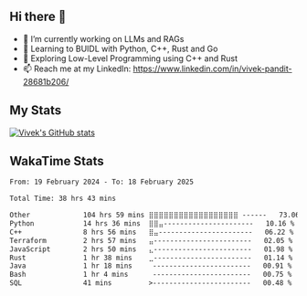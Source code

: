 ## Hi there 👋

- 🔭 I’m currently working on LLMs and RAGs
- 🌱 Learning to BUIDL with Python, C++, Rust and Go 
- 🤔 Exploring Low-Level Programming using C++ and Rust 
- 📫 Reach me at my LinkedIn: https://www.linkedin.com/in/vivek-pandit-28681b206/

## My Stats
[![Vivek's GitHub stats](https://github-readme-stats.vercel.app/api?username=ipanditi&show_icons=true&theme=dark)](https://ipanditi.github.io/)

## WakaTime Stats
<!--START_SECTION:waka-->

```txt
From: 19 February 2024 - To: 18 February 2025

Total Time: 38 hrs 43 mins

Other             104 hrs 59 mins ⣿⣿⣿⣿⣿⣿⣿⣿⣿⣿⣿⣿⣿⣿⣿⣿⣿⣿ ------   73.06 %
Python            14 hrs 36 mins  ⣿⣿⣤----------------------   10.16 %
C++               8 hrs 56 mins   ⣿⣤-----------------------   06.22 %
Terraform         2 hrs 57 mins   ⣤------------------------   02.05 %
JavaScript        2 hrs 50 mins   ⣄------------------------   01.98 %
Rust              1 hr 38 mins    ⣀------------------------   01.14 %
Java              1 hr 18 mins     ------------------------   00.91 %
Bash              1 hr 4 mins      ------------------------   00.75 %
SQL               41 mins         >------------------------   00.48 %
```

<!--END_SECTION:waka-->


